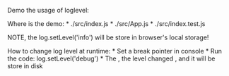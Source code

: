 Demo the usage of loglevel:

Where is the demo:
	* ./src/index.js
	* ./src/App.js
	* ./src/index.test.js

NOTE, the log.setLevel('info') will be store in browser's local storage!

How to change log level at runtime:
	* Set a break pointer in console
	* Run the code: log.setLevel('debug')
	* The , the level changed , and it will be store in disk


